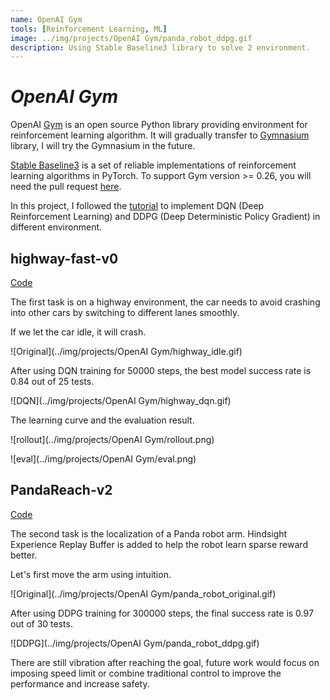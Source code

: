 ```yaml
---
name: OpenAI Gym
tools: [Reinforcement Learning, ML]
image: ../img/projects/OpenAI Gym/panda_robot_ddpg.gif
description: Using Stable Baseline3 library to solve 2 environment.
---
```

# _OpenAI Gym_

OpenAI [Gym](https://github.com/openai/gym) is an open source Python library providing environment for reinforcement learning algorithm. It will gradually transfer to [Gymnasium](https://github.com/Farama-Foundation/Gymnasium) library, I will try the Gymnasium in the future.

[Stable Baseline3](https://github.com/DLR-RM/stable-baselines3) is a set of reliable implementations of reinforcement learning algorithms in PyTorch. To support Gym version >= 0.26, you will need the pull request [here](https://github.com/DLR-RM/stable-baselines3/pull/780).

In this project, I followed the [tutorial](https://youtube.com/playlist?list=PL0sla3wvhSnblecvfPdyQXBJKGFeBxEkZ) to implement DQN (Deep Reinforcement Learning) and DDPG (Deep Deterministic Policy Gradient) in different environment.


## highway-fast-v0

[Code](https://drive.google.com/file/d/1IhY5i8w3Cu1LJFWULOT_HyAW95JQb0Q1/view?usp=sharing)

The first task is on a highway environment, the car needs to avoid crashing into other cars by switching to different lanes smoothly.

If we let the car idle, it will crash.

![Original](../img/projects/OpenAI Gym/highway_idle.gif)

After using DQN training for 50000 steps, the best model success rate is 0.84 out of 25 tests.

![DQN](../img/projects/OpenAI Gym/highway_dqn.gif)

The learning curve and the evaluation result.

![rollout](../img/projects/OpenAI Gym/rollout.png)

![eval](../img/projects/OpenAI Gym/eval.png)

## PandaReach-v2

[Code](https://www.kaggle.com/code/b07611001/panda-robot-ddpg)

The second task is the localization of a Panda robot arm. Hindsight Experience Replay Buffer is added to help the robot learn sparse reward better.

Let's first move the arm using intuition.

![Original](../img/projects/OpenAI Gym/panda_robot_original.gif)

After using DDPG training for 300000 steps, the final success rate is 0.97 out of 30 tests.

![DDPG](../img/projects/OpenAI Gym/panda_robot_ddpg.gif)

There are still vibration after reaching the goal, future work would focus on imposing speed limit or combine traditional control to improve the performance and increase safety.
